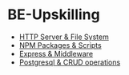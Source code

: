 # BE-Upskilling

- [HTTP Server & File System](https://github.com/JoaoNacho-SG/BE-Upskilling/tree/http)
- [NPM Packages & Scripts](https://github.com/JoaoNacho-SG/BE-Upskilling/tree/npm)
- [Express & Middleware](https://github.com/JoaoNacho-SG/BE-Upskilling/tree/express)
- [Postgresql & CRUD operations](https://github.com/JoaoNacho-SG/BE-Upskilling/tree/postgres)
